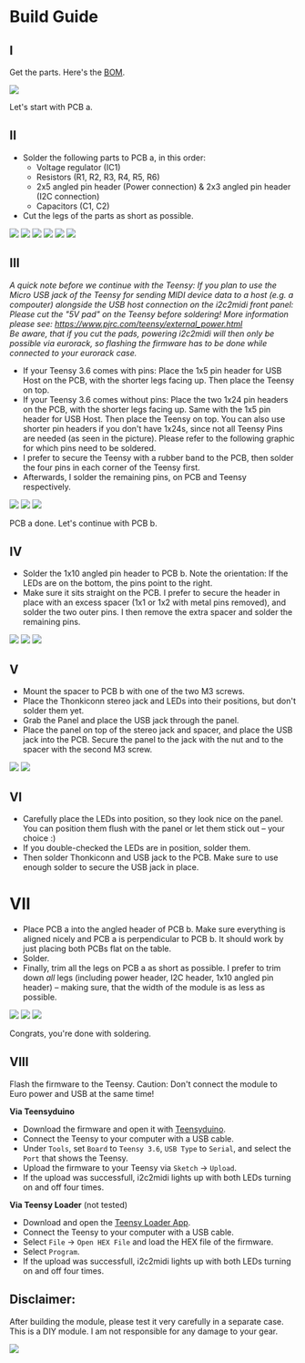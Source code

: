 # Build Guide


## I 
Get the parts. Here's the [BOM](https://github.com/attowatt/i2c2midi#BOM).

![](pictures/i2c2midi_MK2_build_01.JPG)

Let's start with PCB a.

## II
- Solder the following parts to PCB a, in this order:
  - Voltage regulator (IC1)
  - Resistors (R1, R2, R3, R4, R5, R6)
  - 2x5 angled pin header (Power connection) & 2x3 angled pin header (I2C connection)
  - Capacitors (C1, C2)
- Cut the legs of the parts as short as possible.

![](pictures/i2c2midi_MK2_build_02.JPG)
![](pictures/i2c2midi_MK2_build_03.JPG)
![](pictures/i2c2midi_MK2_build_04.JPG)
![](pictures/i2c2midi_MK2_build_05.JPG)
![](pictures/i2c2midi_MK2_build_06.JPG)
![](pictures/i2c2midi_MK2_build_07.JPG)

## III
*A quick note before we continue with the Teensy: If you plan to use the Micro USB jack of the Teensy for sending MIDI device data to a host (e.g. a compouter) alongside the USB host connection on the i2c2midi front panel: Please cut the "5V pad" on the Teensy before soldering! More information please see: https://www.pjrc.com/teensy/external_power.html   
Be aware, that if you cut the pads, powering i2c2midi will then only be possible via eurorack, so flashing the firmware has to be done while connected to your eurorack case.*

- If your Teensy 3.6 comes with pins: Place the 1x5 pin header for USB Host on the PCB, with the shorter legs facing up. Then place the Teensy on top.
- If your Teensy 3.6 comes without pins: Place the two 1x24 pin headers on the PCB, with the shorter legs facing up. Same with the 1x5 pin header for USB Host. Then place the Teensy on top. You can also use shorter pin headers if you don't have 1x24s, since not all Teensy Pins are needed (as seen in the picture). Please refer to the following graphic for which pins need to be soldered.
- I prefer to secure the Teensy with a rubber band to the PCB, then solder the four pins in each corner of the Teensy first.
- Afterwards, I solder the remaining pins, on PCB and Teensy respectively. 

![](pictures/i2c2midi_MK2_build_08.JPG)
![](pictures/i2c2midi_MK2_build_10.JPG)
![](pictures/i2c2midi_MK2_build_outline.png)

PCB a done. Let's continue with PCB b.

## IV

- Solder the 1x10 angled pin header to PCB b. Note the orientation: If the LEDs are on the bottom, the pins point  to the right.
- Make sure it sits straight on the PCB. I prefer to secure the header in place with an excess spacer (1x1 or 1x2 with metal pins removed), and solder the two outer pins. I then remove the extra spacer and solder the remaining pins.

![](pictures/i2c2midi_MK2_build_11.JPG)
![](pictures/i2c2midi_MK2_build_12.JPG)
![](pictures/i2c2midi_MK2_build_13.JPG)

## V

- Mount the spacer to PCB b with one of the two M3 screws.
- Place the Thonkiconn stereo jack and LEDs into their positions, but don't solder them yet.
- Grab the Panel and place the USB jack through the panel.
- Place the panel on top of the stereo jack and spacer, and place the USB jack into the PCB. Secure the panel to the jack with the nut and to the spacer with the second M3 screw.

![](pictures/i2c2midi_MK2_build_14.JPG)
![](pictures/i2c2midi_MK2_build_15.JPG)

## VI
- Carefully place the LEDs into position, so they look nice on the panel. You can position them flush with the panel or let them stick out – your choice :) 
- If you double-checked the LEDs are in position, solder them.
- Then solder Thonkiconn and USB jack to the PCB. Make sure to use enough solder to secure the USB jack in place. 

# VII
- Place PCB a into the angled header of PCB b. Make sure everything is aligned nicely and PCB a is perpendicular to PCB b. It should work by just placing both PCBs flat on the table.
- Solder.
- Finally, trim all the legs on PCB a as short as possible. I prefer to trim down *all* legs (including power header, I2C header, 1x10 angled pin header) – making sure, that the width of the module is as less as possible.

![](pictures/i2c2midi_MK2_build_15b.jpg)
![](pictures/i2c2midi_MK2_build_16.JPG)
![](pictures/i2c2midi_MK2_build_17.JPG)

Congrats, you're done with soldering.

## VIII
Flash the firmware to the Teensy.
Caution: Don't connect the module to Euro power and USB at the same time! 

**Via Teensyduino**
- Download the firmware and open it with [Teensyduino](https://www.pjrc.com/teensy/td_download.html).
- Connect the Teensy to your computer with a USB cable.
- Under `Tools`, set `Board` to `Teensy 3.6`, `USB Type` to `Serial`, and select the `Port` that shows the Teensy.
- Upload the firmware to your Teensy via `Sketch` → `Upload`. 
- If the upload was successfull, i2c2midi lights up with both LEDs turning on and off four times.

**Via Teensy Loader** (not tested)
- Download and open the [Teensy Loader App](https://www.pjrc.com/teensy/loader.html).
- Connect the Teensy to your computer with a USB cable.
- Select `File` → `Open HEX File` and load the HEX file of the firmware.
- Select `Program`.
- If the upload was successfull, i2c2midi lights up with both LEDs turning on and off four times.


## Disclaimer:
After building the module, please test it very carefully in a separate case. This is a DIY module. I am not responsible for any damage to your gear.

![](pictures/i2c2midi_MK2_build_18.JPG)

